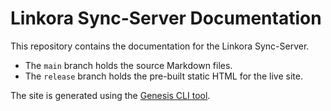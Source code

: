 # Linkora Sync-Server Documentation

This repository contains the documentation for the Linkora Sync-Server.

- The `main` branch holds the source Markdown files.
- The `release` branch holds the pre-built static HTML for the live site.

The site is generated using the [Genesis CLI tool](https://github.com/sakethpathike/genesis).
